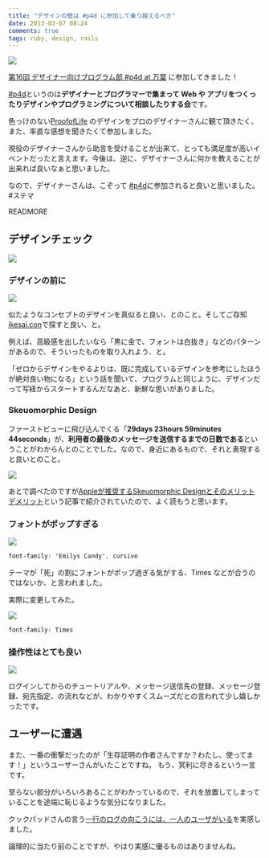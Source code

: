 ```yaml
---
title: "デザインの壁は #p4d に参加して乗り越えるべき"
date: 2013-03-07 08:24
comments: true
tags: ruby, design, rails
---
```


<img class='img-thumbnail img-responsive' src='/images/2013/p4d.png' />

[第16回 デザイナー向けプログラム部 #p4d at 万葉](http://connpass.com/event/1849/) に参加してきました！

[#p4d](http://prog4designer.github.com/)というのは**デザイナーとプログラマーで集まって Web や アプリをつくったりデザインやプログラミングについて相談したりする会**です。

色っけのない[ProofofLife](http://proofoflife.me/ja) のデザインをプロのデザイナーさんに観て頂きたく、また、率直な感想を聞きたくて参加しました。

現役のデザイナーさんから助言を受けることが出来て、とっても満足度が高いイベントだったと言えます。今後は、逆に、デザイナーさんに何かを教えることが出来れば良いなぁと思いました。

なので、デザイナーさんは、こぞって [#p4d](http://connpass.com/series/155/)に参加されると良いと思いました。 #ステマ

READMORE

## デザインチェック

<img class='img-thumbnail img-responsive' src='/images/2012/proofoflife.png' />

### デザインの前に

<img class='img-thumbnail img-responsive' src='/images/2013/ikesai.png' />

似たようなコンセプトのデザインを真似ると良い、とのこと。そしてご存知[ikesai.con](http://www.ikesai.com)で探すと良い、と。

例えば、高級感を出したいなら「黒に金で、フォントは白抜き」などのパターンがあるので、そういったものを取り入れよう、と。

「ゼロからデザインをやるよりは、既に完成しているデザインを参考にしたほうが絶対良い物になる」という話を聞いて、プログラムと同じように、デザインだって写経からスタートするんだなあと、新鮮な思いがありました。

### Skeuomorphic Design

ファーストビューに飛び込んでくる「**29days 23hours 59minutes 44seconds**」が、**利用者の最後のメッセージを送信するまでの日数である**ということがわからんとのことでした。なので、身近にあるもので、それと表現すると良いとのこと。

<img class='img-thumbnail img-responsive' src='/images/2013/iphone_calender_icon.jpg' />

あとで調べたのですが[Appleが推奨するSkeuomorphic Designとそのメリットデメリット](http://design-spice.com/2012/04/06/skeuomorphic-design/)という記事で紹介されていたので、よく読もうと思います。

### フォントがポップすぎる

<img class='img-thumbnail img-responsive' src='/images/2013/pop_font.png'>

``` css
font-family: 'Emilys Candy', cursive
```

テーマが「死」の割にフォントがポップ過ぎる気がする、Times などが合うのではないか、と言われました。

実際に変更してみた。

<img class='img-thumbnail img-responsive' src='/images/2013/times_font.png' />

``` css
font-family: Times
```
### 操作性はとても良い

<img class='img-thumbnail img-responsive' src='/images/2013/inside_proofoflife.png' />

ログインしてからのチュートリアルや、メッセージ送信先の登録、メッセージ登録、宛先指定、の流れなどが、わかりやすくスムーズだとの言われて少し嬉しかったです。

## ユーザーに遭遇

また、一番の衝撃だったのが「生存証明の作者さんですか？わたし、使ってます！」というユーザーさんがいたことですね。
もう、冥利に尽きるという一言です。

至らない部分がいろいろあることがわかっているので、それを放置してしまっていることを途端に恥じるような気分になりました。

クックパッドさんの言う[一行のログの向こうには、一人のユーザがいる](http://ihara2525.tumblr.com/post/17029509298)を実感しました。

論理的に当たり前のことですが、やはり実感に優るものはありませんね。


